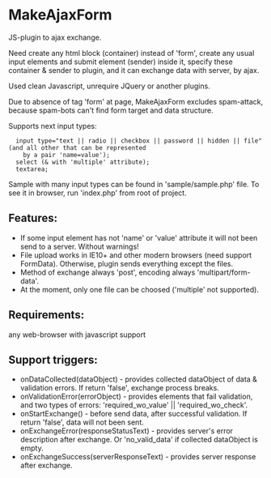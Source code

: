 MakeAjaxForm
============
JS-plugin to ajax exchange.

Need create any html block (container) instead of 'form', create any usual input elements and submit element (sender) inside it,
specify these container & sender to plugin, and it can exchange data with server, by ajax.

Used clean Javascript, unrequire JQuery or another plugins.

Due to absence of tag 'form' at page, MakeAjaxForm excludes spam-attack, because spam-bots can't find form target
and data structure.

Supports next input types:
```
  input type="text || radio || checkbox || password || hidden || file" (and all other that can be represented
    by a pair 'name=value');
  select (& with 'multiple' attribute);
  textarea;
```

Sample with many input types can be found in 'sample/sample.php' file. To see it in browser, run 'index.php' from root of project.

Features:
---------
- If some input element has not 'name' or 'value' attribute it will not been send to a server. Without warnings!
- File upload works in IE10+ and other modern browsers (need support FormData). Otherwise, plugin sends everything except the files.
- Method of exchange always 'post', encoding always 'multipart/form-data'.
- At the moment, only one file can be choosed ('multiple' not supported).

Requirements:
-------------
any web-browser with javascript support

Support triggers:
--------------------------------
- onDataCollected(dataObject) - provides collected dataObject of data & validation errors. If return 'false', exchange process breaks.
- onValidationError(errorObject) - provides elements that fail validation, and two types of errors: 'required_wo_value' || 'required_wo_check'.
- onStartExchange() - before send data, after successful validation. If return 'false', data will not been sent.
- onExchangeError(responseStatusText) - provides server's error description after exchange. Or 'no_valid_data' if collected dataObject is empty.
- onExchangeSuccess(serverResponseText) - provides server response after exchange.

